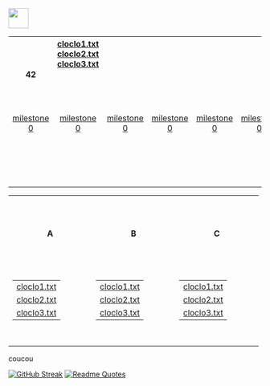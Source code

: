 <img src="https://raw.githubusercontent.com/innng/innng/master/assets/kyubey.gif" height="40" />

<table align="center">
  <tr>
    <th height="150">42</th>
    <th align="center" valign="top" height="150">
        <a href="test1/cloclo1.txt">cloclo1.txt</a>
        <a href="test1/cloclo2.txt">cloclo2.txt</a>
        <a href="test1/cloclo3.txt">cloclo3.txt</a>
    </th>
  </tr>
      <td align="center" valign="top" width="150" height="150"><a href="test1/cloclo1.txt">milestone 0</a></td>
      <td align="center" valign="top" width="150" height="150"><a href="test1/cloclo1.txt">milestone 0</a></td>
      <td align="center" valign="top" width="150" height="150"><a href="test1/cloclo1.txt">milestone 0</a></td>
      <td align="center" valign="top" width="150" height="150"><a href="test1/cloclo1.txt">milestone 0</a></td>
      <td align="center" valign="top" width="150" height="150"><a href="test1/cloclo1.txt">milestone 0</a></td>
      <td align="center" valign="top" width="150" height="150"><a href="test1/cloclo1.txt">milestone 0</a></td>
</table>

<table align="center">
  <tr>
    <th width="150" height="150">A</th>
    <th width="150" height="150">B</th>
    <th width="150" height="150">C</th>
  </tr>
  <tr>
    <td align="center" valign="top" width="150" height="150">
      <table>
        <tr><td><a href="test1/cloclo1.txt">cloclo1.txt</a></td></tr>
        <tr><td><a href="test1/cloclo2.txt">cloclo2.txt</a></td></tr>
        <tr><td><a href="test1/cloclo3.txt">cloclo3.txt</a></td></tr>
      </table>
    </td>
    <td align="center" valign="top" width="150" height="150">
      <table>
        <tr><td><a href="test2/cloclo1.txt">cloclo1.txt</a></td></tr>
        <tr><td><a href="test2/cloclo2.txt">cloclo2.txt</a></td></tr>
        <tr><td><a href="test2/cloclo3.txt">cloclo3.txt</a></td></tr>
      </table>
    </td>
    <td align="center" valign="top" width="150" height="150">
      <table>
        <tr><td><a href="test3/cloclo1.txt">cloclo1.txt</a></td></tr>
        <tr><td><a href="test3/cloclo2.txt">cloclo2.txt</a></td></tr>
        <tr><td><a href="test3/cloclo3.txt">cloclo3.txt</a></td></tr>
      </table>
    </td>
  </tr>
</table>


<p>coucou</p>

[![GitHub Streak](https://streak-stats.demolab.com?user=zoyern&theme=nord&border_radius=10&date_format=j%20M%5B%20Y%5D&mode=weekly&card_width=600&card_height=50&dates=4C566A&hide_current_streak=true&hide_longest_streak=true)](https://git.io/streak-stats)
[![Readme Quotes](https://quotes-github-readme.vercel.app/api?type=horizontal&theme=nord)](https://github.com/piyushsuthar/github-readme-quotes)
